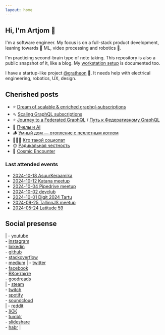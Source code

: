 ```yaml
---
layout: home
---
```

## Hi, I'm Artjom 👋

I'm a software engineer. My focus is on a full-stack product development, leaning towards 🔭 ML, video processing and robotics 🤖. 

I'm practicing second-brain type of note taking.
This repository is also a public snapshot of it, like a blog.
My [workstation setup](https://github.com/tot-ra/workstation) is documented too.

I have a startup-like project [@gratheon](https://github.com/Gratheon/web-app) 🐝. 
It needs help with electrical engineering, robotics, UX, design.

## Cherished posts
- ⭐️ [Dream of scalable & enriched graphql-subscriptions](eng/Dream%20of%20scalable%20&%20enriched%20graphql-subscriptions.md)
- ∿ [Scaling GraphQL subscriptions](rus/about/доклады/Scaling%20GraphQL%20subscriptions.md)
- ⭐️ [Journey to a Federated GraphQL](eng/Journey%20to%20a%20Federated%20GraphQL.md) / [Путь к Федеративному GraphQL](rus/tech/backend/Путь%20к%20Федеративному%20GraphQL.md)
- 🐝 [Пчелы и AI](rus/about/доклады/Пчелы%20и%20AI.md)
- 🪵 [Умный дом — отопление с пеллетным котлом](rus/tech/devices/Умный%20дом%20—%20отопление%20с%20пеллетным%20котлом.md)
- 🧛🏻‍♀️ [Кто такой социопат](rus/psychology/Кто%20такой%20социопат.md)
- 🌞 [Радикальная честность](rus/psychology/Радикальная%20честность.md)
- 👾 [Cosmic Encounter](rus/gaming/Cosmic%20Encounter.md)

### Last attended events
- [2024-10-18 AsuurKeraamika](eng/events/2024-10-18%20AsuurKeraamika.md)
- [2024-10-12 Katana meetup](eng/events/2024-10-12%20Katana%20meetup.md)
- [2024-10-04 Pipedrive meetup](eng/events/2024-10-04%20Pipedrive%20meetup.md)
- [2024-10-02 devclub](eng/events/2024-10-02%20devclub.md)
- [2024-10-01 Digit 2024 Tartu](eng/events/2024-10-01%20Digit%202024%20Tartu.md)
- [2024-09-25 TallinnJS meetup](eng/events/2024-09-25%20TallinnJS%20meetup.md)
- [2024-05-24 Latitude 59](eng/events/2024-05-24%20Latitude%2059.md)

## Social presense

| - [youtube](https://www.youtube.com/user/artkurapov/)<br>- [instagram](https://www.instagram.com/tot_ra/)<br>- [linkedin](https://www.linkedin.com/in/kurapov/)<br>- [github](https://github.com/tot_ra)<br>- [stackoverflow](https://stackoverflow.com/users/158448/artjom-kurapov?tab=profile)<br>- [medium](https://medium.com/@tot_ra) | - [twitter](https://twitter.com/tot_ra)<br>- [facebook](https://www.facebook.com/artkurapov)<br>- [ВКонтакте](https://vk.com/artkurapov)<br>- [goodreads](https://goodreads.com/tot_ra)<br> | - [steam](https://steamcommunity.com/id/tot_ra/)<br>- [twitch](https://www.twitch.tv/tot_ra/)<br>- [spotify](https://open.spotify.com/user/1176479585)<br>- [soundcloud](https://soundcloud.com/tot_ra)<br> | - [reddit](https://www.reddit.com/user/tot_ra/)<br>- [ЖЖ](https://tot-ra.livejournal.com/)<br>- [tumblr](https://www.tumblr.com/blog/pro)<br>- [slideshare](https://www.slideshare.net/totra/presentations)<br>- [habr](https://habr.com/ru/users/tot_ra/posts/) |
